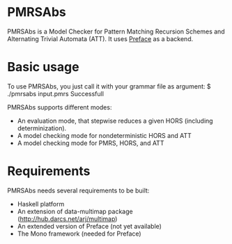 # PMRSAbs

PMRSAbs is a Model Checker for Pattern Matching Recursion Schemes
and Alternating Trivial Automata (ATT). It uses [Preface](http://mjolnir.cs.ox.ac.uk/web/preface/index.php) as a backend.

# Basic usage

To use PMRSAbs, you just call it with your grammar file as argument:
    $ ./pmrsabs input.pmrs
    Successfull

PMRSAbs supports different modes:
* An evaluation mode, that stepwise reduces a given HORS (including determinization).
* A model checking mode for nondeterministic HORS and ATT
* A model checking mode for PMRS, HORS, and ATT

# Requirements

PMRSAbs needs several requirements to be built:
* Haskell platform
* An extension of data-multimap package (http://hub.darcs.net/arj/multimap)
* An extended version of Preface (not yet available)
* The Mono framework (needed for Preface)